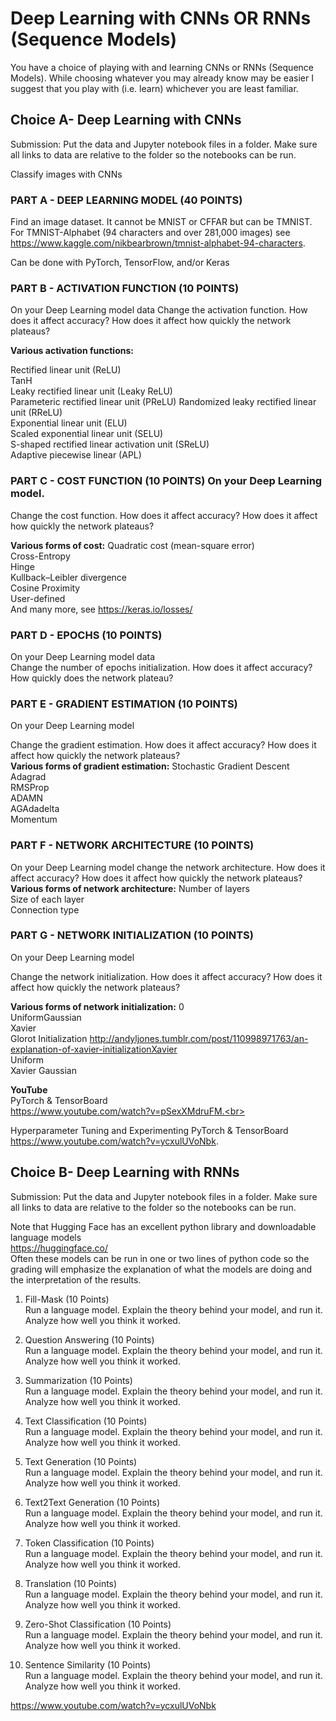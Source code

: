 # Deep Learning with CNNs OR RNNs (Sequence Models)

You have a choice of playing with and learning CNNs or RNNs (Sequence Models). While choosing whatever you may already know may be easier I suggest that you play with (i.e. learn) whichever you are least familiar.

## Choice A- Deep Learning with CNNs

Submission: Put the data and Jupyter notebook files in a folder. Make sure all links to data are relative to the folder so the notebooks can be run.


Classify images with CNNs 


### PART A - DEEP LEARNING MODEL (40 POINTS)

Find an image dataset. It cannot be MNIST or CFFAR but can be TMNIST. For TMNIST-Alphabet (94 characters and over 281,000 images) see https://www.kaggle.com/nikbearbrown/tmnist-alphabet-94-characters.


Can be done with PyTorch, TensorFlow, and/or Keras


### PART B - ACTIVATION FUNCTION (10 POINTS)


On your Deep Learning model data
Change the activation function. How does it affect accuracy? How does it affect how quickly the network plateaus?


**Various activation functions:** 

Rectified linear unit (ReLU)<br>
TanH<br>
Leaky rectified linear unit (Leaky ReLU)<br>
Parameteric rectified linear unit (PReLU) Randomized leaky rectified linear unit (RReLU)<br>
Exponential linear unit (ELU)<br>
Scaled exponential linear unit (SELU)<br>
S-shaped rectified linear activation unit (SReLU)<br>
Adaptive piecewise linear (APL)<br>

### PART C - COST FUNCTION (10 POINTS)  On your Deep Learning model.  

Change the cost function. How does it affect accuracy? How does it affect how quickly the network plateaus?


**Various forms of cost:**
Quadratic cost (mean-square error)<br>
Cross-Entropy<br>
Hinge<br>
Kullback–Leibler divergence<br>
Cosine Proximity<br>
User-defined<br>
And many more, see https://keras.io/losses/<br>

### PART D - EPOCHS (10 POINTS)

On your Deep Learning model data<br>
Change the number of epochs initialization. How does it affect accuracy?<br>
How quickly does the network plateau?<br>

### PART E - GRADIENT ESTIMATION (10 POINTS)
On your Deep Learning model

Change the gradient estimation. How does it affect accuracy? How does it affect how quickly the network plateaus?<br>
**Various forms of gradient estimation:**
Stochastic Gradient Descent<br>
Adagrad<br>
RMSProp<br>
ADAMN<br>
AGAdadelta<br>
Momentum<br>

### PART F - NETWORK ARCHITECTURE (10 POINTS)

On your Deep Learning model change the network architecture. How does it affect accuracy? How does it affect how quickly the network plateaus?
**Various forms of network architecture:**
Number of layers<br>
Size of each layer<br>
Connection type<br>

### PART G - NETWORK INITIALIZATION (10 POINTS)
On your Deep Learning model


Change the network initialization. How does it affect accuracy? How does it affect how quickly the network plateaus?


**Various forms of network initialization:**
0<br>
UniformGaussian<br>
Xavier<br>
Glorot Initialization http://andyljones.tumblr.com/post/110998971763/an-explanation-of-xavier-initializationXavier<br>
Uniform<br>
Xavier Gaussian<br>


**YouTube**<br>
PyTorch & TensorBoard<br>
https://www.youtube.com/watch?v=pSexXMdruFM.<br>
 

Hyperparameter Tuning and Experimenting PyTorch & TensorBoard<br>
https://www.youtube.com/watch?v=ycxulUVoNbk.

## Choice B- Deep Learning with RNNs

Submission: Put the data and Jupyter notebook files in a folder. Make sure all links to data are relative to the folder so the notebooks can be run.


Note that Hugging Face has an excellent python library and downloadable language models<br> 
https://huggingface.co/<br>
Often these models can be run in one or two lines of python code so the grading will emphasize the explanation of what the models are doing and the interpretation of the results.<br>


1. Fill-Mask (10 Points)<br>
Run a <Fill-Mask> language model. Explain the theory behind your model, and run it.  Analyze how well you think it worked.

2. Question Answering (10 Points)<br>
Run a <Question Answering> language model. Explain the theory behind your model, and run it.  Analyze how well you think it worked.

3. Summarization (10 Points)<br>
Run a <Summarization> language model. Explain the theory behind your model, and run it.  Analyze how well you think it worked.

4. Text Classification (10 Points)<br>
Run a <Text Classification> language model. Explain the theory behind your model, and run it.  Analyze how well you think it worked.

5. Text Generation (10 Points)<br>
Run a <Text Generation> language model. Explain the theory behind your model, and run it.  Analyze how well you think it worked.

6. Text2Text Generation (10 Points)<br>
Run a <Text2Text> language model. Explain the theory behind your model, and run it.  Analyze how well you think it worked.

7. Token Classification (10 Points)<br>
Run a <Token Classification> language model. Explain the theory behind your model, and run it.  Analyze how well you think it worked.

8. Translation (10 Points)<br>
Run a <Translation> language model. Explain the theory behind your model, and run it.  Analyze how well you think it worked.

9. Zero-Shot Classification (10 Points)<br>
Run a <Zero-Shot> language model. Explain the theory behind your model, and run it.  Analyze how well you think it worked.

10. Sentence Similarity (10 Points)<br>
Run a <Sentence Similarity> language model. Explain the theory behind your model, and run it.  Analyze how well you think it worked.


https://www.youtube.com/watch?v=ycxulUVoNbk